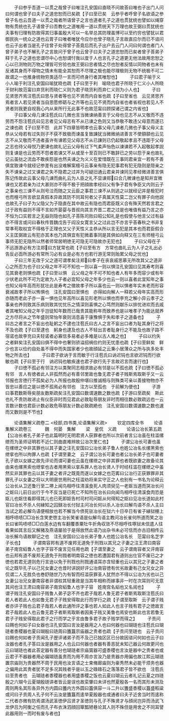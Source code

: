 <!-- { "loadSidebar": true } -->
　　子曰参乎吾道一以贯之哉曾子曰唯注孔安国曰直晓不问故荅曰唯也子出门人问曰何谓也曾子曰夫子之道忠恕而已矣疏【子曰至已矣　云参乎者呼曾子名欲语之参曾子名也云吾道一以贯之哉者所语曾子之言也道者孔子之道也贯犹统也譬如以绳穿物有贯统也孔子语曾子曰吾教化之道唯用一道以贯统天下万理也故王弼曰贯犹统也夫事有归理有防故得其归事虽殷大可以一名举总其防理虽博可以至约穷也譬犹以君御民执一统众之道也云胃子曰唯者唯犹今应尔也曾子晓孔子言故直应尔而已不谘问也云子出者当是孔子往曾子处得曾子荅竟后而孔子出户去云门人问曰何谓也者门人曾子弟子也不解孔子之言故问于曾子也云曾子曰夫子之道忠恕而已矣者曾子荅弟子释于孔子之道也忠谓尽中心也恕谓忖我以度于人也言孔子之道更无他法故用忠恕之心以已测物则万物之理皆可穷验也故王弼曰忠者情之尽也恕者反情以同物者也未有反诸其身而不得物之情未有能全其恕而不尽理之极也能尽理极则无物不统极不可二故谓之一也推身统物穷类适尽一言而可终身行者其唯恕也】
　　子曰君子喻于义小人喻于利注孔安国曰喻犹晓也疏【子曰至于利　喻晓也君子所晓于仁义小人所晓于财利故范甯曰弃货利而晓仁义则为君子晓货利而弃仁义则为小人也】
　　子曰见贤思齐焉注苞氏曰思与贤者等也见不贤而内自省也疏【子曰至省也　云见贤思齐焉者言人若见贤者当自思愿修砺与之齐等也云见不贤而内自省也者省视也若见人不贤者则我更自视我心内从来所行无此事不也故范甯曰顾探诸己谓之内省也】
　　子曰事父母几谏注苞氏曰几微也言当微谏纳善言于父母也见志不从又敬而不违劳而不怨注苞氏曰见志者见父母志有不从已谏之色则又当恭敬不敢违父母意而遂已之谏也疏【子曰至不怨　此并下四章皆明孝也云事父母几谏者几微也子事父母义主恭从父母若有过失则子不获不致极而谏虽复致諌犹当微微纳进善言不使頟頟也云见志不从又敬而不违者虽许有谏若见父母志不从已諌则已仍起敬起孝且不违距于父母之志也待父母悦乃更谏也故礼记云父母有过下气柔声怡色以谏谏若不入起敬起孝説则复谏是也云劳而不怨者若谏又不从或至十至百则已不敢辞已之劳以怨于亲也故礼记云虽挞之流血不敢疾怨是也然夫谏之为义义在爱惜既在三事同君亲宜一若有不善俱宜致谏今就经记参差有出没难解案檀弓云事亲有隐无犯事君有犯无隐则是隠亲之失不谏亲之过又谏君之失不隐君之过并为可疑旧通云君亲并谏同见孝经微进善言俱陈记传故此云事父母几谏而曲礼云为人臣之礼不显谏郑曰合几微谏也是知并宜微谏也又若君亲为过大甚则亦不得不极于把顔故孝经曰父有争子君有争臣又内则云子之事亲也三谏不从则号泣而随之又云臣之事君三谏不从则逃之以就经记并是极犯时也而檀弓所言欲显真假本异故其防不同耳何者父子真属天性莫二岂父有罪子向他説也故孔子曰子为父隐父为子隐直在其中故云有隐也而君臣既义合有殊天然若言君之过于政有益则不得不言如齐晏婴与晋叔向其言齐晋二君之过是也唯值有益乃言之亦不恒为口实若言之无益则隐也如孔子荅陈司败曰昭公知礼是也假使与他言父过有益亦不得言或问曰春秋传晋魏戊告于阎没女寛言父之过此岂不亦言乎荅春秋之书非复常凖苟取权宜不得格于正理也又父子天性义主恭从所以言无犯是其本也而君臣假合义主匡弼故云有犯亦其本也乃其俱宜有犯微着事同是其俱如向释又在三有师檀弓云事师无犯无隐所以然者师常居明徳无可隐无可隐故亦无犯也】
　　子曰父母在子不远游游必有方注郑曰方犹常也疏【子曰至有方　方常也曲礼云为人子之礼出必告反必靣所游必有常所习必有业是必有方也若行游无常则贻累父母之忧也】
　　子曰三年无改于父之道可谓孝矣注郑曰孝子在丧哀戚思慕无所改其父之道非心之所忍为也子曰父母之年不可不知也一则以喜一则以惧注孔安国曰见其寿考则喜见其衰老则惧也疏【子曰至以惧　云父母之年不可不知也者人有年多而容少或有年少状老此所不可为定故为人子者必宜知父母之年多少也云一则以喜者此宜知年之事也知父母年高而形犹壮此是寿考之徴故孝子所以喜也云一则以惧者年实未老而形容衰减故孝子所以怖惧也　注孔安国曰至惧也　亦得如向解人一释若父母年实高而形亦随而老此子亦一喜一惧也见年高所以喜见形老所以惧也而李充之解小异云孝子之事亲也养则致其乐病则致其忧忧乐之情深则喜惧之心笃然则献乐以排忧进欢而去戚者其唯知父母之年乎岂徒知年数而已哉贵其能称年而致养也是以唯孝子为能达就养之方尽将从之节年盛则常怡年衰则消息喜于康豫惧于失和孝子之道备也】
　　子曰古之者言之不妄出也耻躬之不逮也注苞氏曰古人之言不妄出口者为耻其身行之将不及也疏【子曰至逮也　躬身也逮及也古人不轻出言者耻身行之不能及也故子路不宿诺也故李充曰夫轻诺者必寡信多易者必多难是以古人难之也】
　　子曰以约失之者鲜矣注孔安国曰俱不得中也奢则骄溢招祸俭约则无忧患也疏【子曰至鲜矣　鲜少也言以俭约自处虽不得中而失国家者少也故顔延之云秉小居薄众之所与执多处丰物之所去也】
　　子曰君子欲讷于言而敏于行注苞氏曰讷迟钝也言欲迟钝而行欲敏也疏【子曰至于行　讷迟钝也敏疾速也君子欲行先于言故迟言而速行也】
　　子曰徳不孤必有邻注方以类聚同志相求故必有邻是以不孤也疏【子曰徳不孤必有邻　言人有徳者此人非孤然而必有善邻里故也鲁无君子者子贱斯焉取斯乎又一云邻报也言徳行不孤矣必为人所报也故殷仲堪曰推诚相与则殊类可亲以善接物物亦不皆忠以善应之是以徳不孤焉必有邻也　注方以至孤也　于前解为便也】
　　子游曰事君数斯辱矣朋友数斯疏矣注孔安国曰数谓速数之数也疏【子游曰至疏矣　斯此也礼不贵防故进止有仪臣非时而见君此必致耻辱朋友非时而相往数必致疏远也一云言数计数也君臣计数必致危辱朋友计数必致疏絶也　注孔安国曰数谓速数之数也速而又数则是不节也】












　　论语集解义疏卷二
<经部,四书类,论语集解义疏>
　　钦定四库全书
　　论语集解义疏卷三　　　魏　何晏　集解
　　梁　皇侃　义疏
　　论语公冶长第五疏【公冶长者孔子弟子也此篇明时无明君贤人获罪者也所以次前者言公冶虽在柱滥缧绁而为圣师证明若不近仁则曲直难辨故公冶次里仁也】
　　子谓公冶长可妻也虽在缧绁之中非其罪也以其子妻之注孔安国曰公冶长弟子鲁人也姓公冶名长缧黑索也绁挛也所以拘罪人也疏【子谓至妻之　云子谓公冶长可妻也者公冶长弟子也可妻者孔子欲以女嫁之故先评论而谓可妻也云虽在缧绁之中非其罪也者既欲妻之故备论其由来也缧黑索也绁挛也古者用黑索以挛系罪人也冶长贤人于时经枉滥在缧绁之中虽然实非其罪也云以其子妻之者评之既竟而遂以女嫁之也范寗曰公冶行正获罪罪非其罪孔子以女妻之将以大明衰世用刑之枉滥劝将来实守正之人也别有一书名为论释云公冶长从卫还鲁行至二堺上闻鸟相呼往清溪食死人肉须臾见一老妪当道而哭冶长问之妪曰儿前日出行于今不反当是已死亡不知所在冶长曰向闻鸟相呼往清溪食肉恐是妪儿也妪住看即得其儿也已死即妪告村司村司问妪从何得知之妪曰见冶长道如此村官曰冶长不杀人何縁知之囚録冶长付狱主问冶长何以杀人冶长曰解鸟语不杀人主曰当试之若必解鸟语便相放也若不解当今偾死驻冶长在狱六十日卒日有雀子縁狱栅上相呼啧啧□□冶长含笑吏啓主冶长笑雀语是似解鸟语主教问冶长雀何所道而笑之冶长曰雀鸣啧啧□□白莲水边有车翻覆黍粟牡牛折角収敛不尽相呼徃啄狱未信遣人往看果如其言后又解猪及燕语屡验于是得放然此语乃出杂书未必可信而亦古旧相传云冶长解鸟语故聊记之也　注孔安国曰公冶长弟子鲁人也姓公冶名长　范甯曰名芝字子长也】
　　子谓南容邦有道不废邦无道免于刑戮以其兄之子妻之注王肃曰南容弟子南宫縚鲁人也字子容不废言见任用也疏【子谓至妻之　云子谓南容者又评南容也云邦有道不废邦无道免于刑戮者明南容之徳也若遭国君有道则出仕官不废已之才徳也若君无道则危行言逊以免于刑戮也刑戮通语耳亦含轻重也云以其兄之子妻之者论之既毕孔子以己兄女妻之也昔时讲説好评公冶南容徳有优劣故妻有己女兄女之异侃谓二人无胜负也巻舒随世乃为有智而枉滥获罪圣人犹然亦不得以公冶为劣也以己女妻公冶兄女妻南容者非谓权其轻重政是当其年相称而嫁事非一时在次耳则可无意其间也注王肃曰南容弟子南宫縚鲁人也字子容　姓南宫名縚也又名阅也】
　　子谓子贱注孔安国曰子贱鲁人弟子宓不齐也君子哉若人鲁无君子者斯焉取斯注苞氏曰若人者若此人也如鲁无君子子贱安得取此行而学行之疏【子谓至取斯　云子谓子贱者亦评子贱也云君子哉若人者此通所评之事也若人如此人也言子贱有君子之徳故言君子哉若此人也云鲁无君子者斯焉取斯者因美子贱又美鲁也焉安也斯此也言若鲁无君子子贱安得取此君子之行而学之乎言由鲁多君子故子贱学而得之】
　　子贡问曰赐也何如子曰女器也注孔安国曰言汝是器用之人也曰何器也曰瑚琏也注苞氏曰瑚琏者黍稷器也夏曰瑚殷曰琏周曰簠簋宗庙器之贵者也疏【子贡问至琏也　云子贡问曰赐也何如者子贡闻孔子歴评诸弟子而不及己已独区区已分故因谘问何如也云子曰汝器也者孔子答曰汝是器用之人也云曰何器也者器有善恶犹未知己器云何故更问也云曰瑚琏也者此荅定器有善分也瑚琏者宗庙寳器可盛黍稷也言汝是器中之贵者也或云君子不器器者用必偏瑚琏虽贵而为用不周亦言汝乃是贵器亦用偏也故江熙云瑚琏置宗庙则为贵器然不周于民用也汝言语之士束脩廊庙则为豪秀然未必能干烦务也器之偏用此其贵者犹不足多况其贱者乎是以玉之碌碌石之落落君子皆不欲也　注苞氏曰至贵者也　云瑚琏者黍稷器也者用盛黍稷之饭也云夏曰瑚云云者礼记云夏之四琏殷之六瑚今云夏瑚殷琏讲者皆云是误也故栾肇曰未详也然夏殷各一名而其形未测及周则两名其形各异外方内圆曰簠内方外圆曰簋俱容一斗二升以簠盛黍稷以簋盛稻粱或问曰子贡周人孔子何不云汝是簠簋而逺举夏殷器也或通者曰夫子近舍当时而逺称二代者亦微有防焉谓汤武圣徳伊吕贤才圣徳则与孔子不殊贤才与顔闵岂异而汤武飞龙伊吕为阿衡之任而孔子布衣洙泗顔回箪瓢陋巷论其人则不殊但是用舍之不同耳譬此器用则一而时有废与者也】
